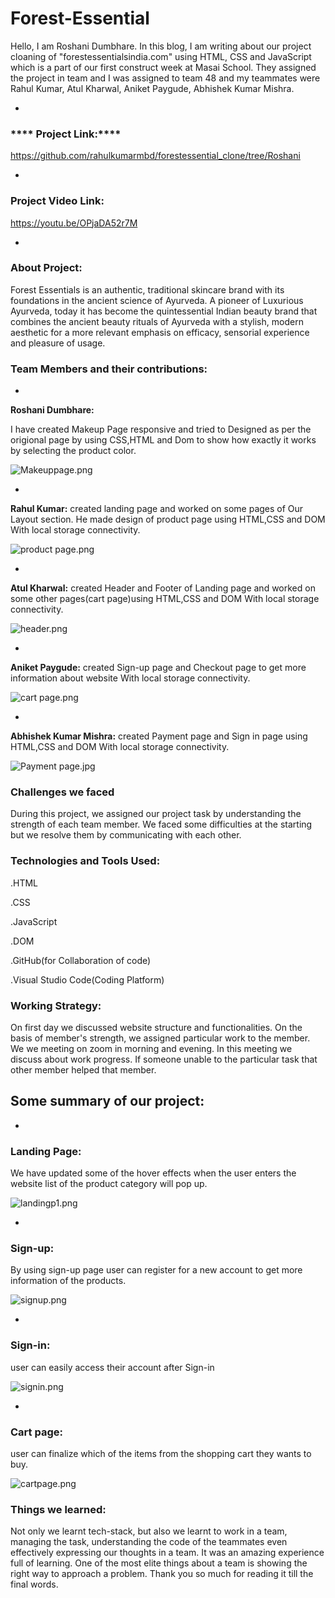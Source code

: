 # Forest-Essential

 Hello, I am Roshani Dumbhare. In this blog, I am writing about our project cloaning of 
"forestessentialsindia.com" using HTML, CSS and JavaScript  
 which is a part of our first construct week at Masai School.
 They assigned the project in team and  I was assigned to team 48 and my 
 teammates were Rahul Kumar, Atul Kharwal, Aniket Paygude, Abhishek Kumar Mishra.


- 
### **** Project Link:****
 
https://github.com/rahulkumarmbd/forestessential_clone/tree/Roshani


- 
### **Project Video Link:**

https://youtu.be/OPjaDA52r7M



- 
### **About Project:**

Forest Essentials is an authentic, traditional skincare brand with its foundations in the ancient science of Ayurveda. A pioneer of Luxurious Ayurveda, today it has become the quintessential Indian beauty brand that combines the ancient beauty rituals of Ayurveda with a stylish, modern aesthetic for a more relevant emphasis on efficacy, sensorial experience and pleasure of usage.

### **Team Members and their contributions:**






- 
**Roshani Dumbhare:**

I have created Makeup Page  responsive and tried to Designed as per the origional page by using CSS,HTML and Dom to show how exactly it works by selecting the product color.

![Makeuppage.png](https://cdn.hashnode.com/res/hashnode/image/upload/v1636724508933/xu1cc0YhK.png)



- 
**Rahul Kumar:**
created landing page and worked on some pages of Our Layout section. He made design of product page using HTML,CSS and DOM With local storage connectivity.

![product page.png](https://cdn.hashnode.com/res/hashnode/image/upload/v1636743052273/hTb5beYXK.png)



- 
**Atul Kharwal:**
created Header and Footer of Landing page and worked on some other pages(cart page)using HTML,CSS and DOM With local storage connectivity.

![header.png](https://cdn.hashnode.com/res/hashnode/image/upload/v1636742695022/pmnibQjcm.png)



- 
**Aniket Paygude:**
created Sign-up page and Checkout page to get  more information about  website With local storage connectivity.


![cart page.png](https://cdn.hashnode.com/res/hashnode/image/upload/v1636743821076/w52AVI8e7.png)



- 
**Abhishek Kumar Mishra:**
created Payment page and Sign in page using HTML,CSS and DOM With local storage connectivity.

![Payment page.jpg](https://cdn.hashnode.com/res/hashnode/image/upload/v1636744679992/5fgSrezCH.jpeg)



### Challenges we faced

During this project, we assigned our project task by understanding the strength of each team member. We faced some difficulties at the starting but we resolve them by communicating with each other.


### Technologies and Tools Used:

.HTML

.CSS

.JavaScript

.DOM

.GitHub(for Collaboration of code)

.Visual Studio Code(Coding Platform)

### Working Strategy:

On first day we discussed website structure and functionalities. On the basis of member's strength, we assigned particular work to the member. We we meeting on zoom in morning and evening. In this meeting we discuss about work progress. If someone unable to the particular task that other member helped that member.


## Some summary of our project:


- 
### Landing Page:

We have updated some of the hover effects when the user enters the website  list of the product category will pop up.


![landingp1.png](https://cdn.hashnode.com/res/hashnode/image/upload/v1636745807868/Ui3jO8-vr.png)


- 
### Sign-up:

By using sign-up page user can  register  for a new account to get more information of the products.


![signup.png](https://cdn.hashnode.com/res/hashnode/image/upload/v1636746250493/SlMW7cCeL.png)


- 
### Sign-in:

user can easily access their account after Sign-in


![signin.png](https://cdn.hashnode.com/res/hashnode/image/upload/v1636746687788/Dpb88hEB-.png)



- 
### Cart page:

user can finalize which of the items from the shopping cart they wants to buy.



![cartpage.png](https://cdn.hashnode.com/res/hashnode/image/upload/v1636747180655/a-o8KaXPN.png)

### Things we learned:
Not only we learnt tech-stack, but also we learnt to work in a team, managing the task, understanding the code of the teammates even effectively expressing our thoughts in a team. It was an amazing experience full of learning. One of the most elite things about a team is showing the right way to approach a problem. Thank you so much for reading it till the final words.


